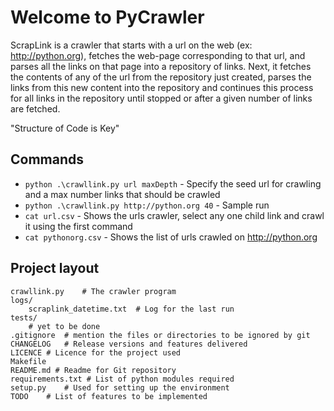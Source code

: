 # Welcome to PyCrawler

ScrapLink is a crawler that starts with a url on the web (ex: http://python.org), fetches the web-page corresponding to that url, and parses all the links on that page into a repository of links. Next, it fetches the contents of any of the url from the repository just created, parses the links from this new content into the repository and continues this process for all links in the repository until stopped or after a given number of links are fetched.

"Structure of Code is Key"

## Commands

* `python .\crawllink.py url maxDepth` - Specify the seed url for crawling and a max number links that should be crawled
* `python .\crawllink.py http://python.org 40` - Sample run
* `cat url.csv` - Shows the urls crawler, select any one child link and crawl it using the first command
* `cat pythonorg.csv` - Shows the list of urls crawled on http://python.org

## Project layout

    crawllink.py    # The crawler program
    logs/
        scraplink_datetime.txt  # Log for the last run
    tests/
        # yet to be done
    .gitignore  # mention the files or directories to be ignored by git
    CHANGELOG   # Release versions and features delivered
    LICENCE # Licence for the project used
    Makefile
    README.md # Readme for Git repository
    requirements.txt # List of python modules required
    setup.py    # Used for setting up the environment
    TODO    # List of features to be implemented
